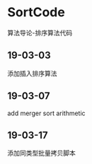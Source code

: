 # SortCode
算法导论-排序算法代码

## 19-03-03
添加插入排序算法

## 19-03-07
add merger sort arithmetic

## 19-03-17
添加同类型批量拷贝脚本



